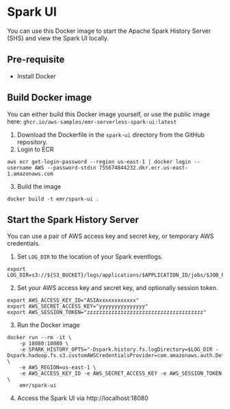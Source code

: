 # Spark UI

You can use this Docker image to start the Apache Spark History Server (SHS) and view the Spark UI locally.

## Pre-requisite

- Install Docker

## Build Docker image

You can either build this Docker image yourself, or use the public image here: `ghcr.io/aws-samples/emr-serverless-spark-ui:latest`

1. Download the Dockerfile in the `spark-ui` directory from the GitHub repository.
2. Login to ECR
```shell
aws ecr get-login-password --region us-east-1 | docker login --username AWS --password-stdin 755674844232.dkr.ecr.us-east-1.amazonaws.com
```
3. Build the image
```shell
docker build -t emr/spark-ui .
```

## Start the Spark History Server

You can use a pair of AWS access key and secret key, or temporary AWS credentials.

1. Set `LOG_DIR` to the location of your Spark eventlogs.

```shell
export LOG_DIR=s3://${S3_BUCKET}/logs/applications/$APPLICATION_ID/jobs/$JOB_RUN_ID/sparklogs/
```

2. Set your AWS access key and secret key, and optionally session token.

```shell
export AWS_ACCESS_KEY_ID="ASIAxxxxxxxxxxxx"
export AWS_SECRET_ACCESS_KEY="yyyyyyyyyyyyyyy"
export AWS_SESSION_TOKEN="zzzzzzzzzzzzzzzzzzzzzzzzzzzzzzzzzzzzzz"
```

3. Run the Docker image

```shell
docker run --rm -it \
    -p 18080:18080 \
    -e SPARK_HISTORY_OPTS="-Dspark.history.fs.logDirectory=$LOG_DIR -Dspark.hadoop.fs.s3.customAWSCredentialsProvider=com.amazonaws.auth.DefaultAWSCredentialsProviderChain" \
    -e AWS_REGION=us-east-1 \
    -e AWS_ACCESS_KEY_ID -e AWS_SECRET_ACCESS_KEY -e AWS_SESSION_TOKEN \
    emr/spark-ui
```

4. Access the Spark UI via http://localhost:18080